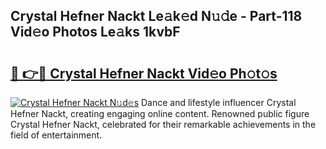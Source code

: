 ## Crystal Hefner Nackt Le𝚊k𝚎d N𝚞𝚍e - Part-118 Vid𝚎o Photos Le𝚊ks 1kvbF

# <h2><a href="http://fb4x4p6.evod.top/?m=Crystal+Hefner+Nackt">🔗 👉🔴 Crystal Hefner Nackt Vid𝚎o Ph𝚘t𝚘s</a></h2>

[![Crystal Hefner Nackt N𝚞d𝚎s](https://i.imgur.com/8V9OHl7.gif)](http://fb4x4p6.evod.top/?m=Crystal+Hefner+Nackt)
Dance and lifestyle influencer Crystal Hefner Nackt, creating engaging online content. Renowned public figure Crystal Hefner Nackt, celebrated for their remarkable achievements in the field of entertainment. 
